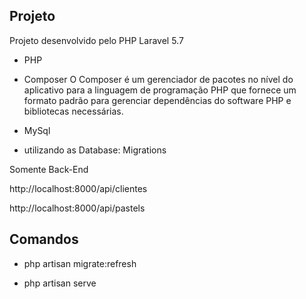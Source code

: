 ## Projeto

Projeto desenvolvido pelo PHP Laravel 5.7

- PHP

- Composer O Composer é um gerenciador de pacotes no nível do aplicativo para a linguagem de programação PHP 
que fornece um formato padrão para gerenciar dependências do software PHP e bibliotecas necessárias. 

- MySql

* utilizando as Database: Migrations

Somente Back-End

http://localhost:8000/api/clientes

http://localhost:8000/api/pastels

## Comandos 

* php artisan migrate:refresh

* php artisan serve